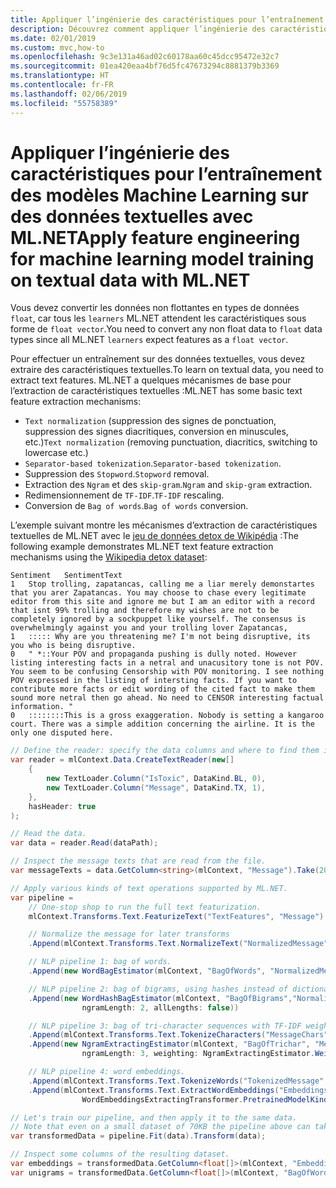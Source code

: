 ```yaml
---
title: Appliquer l’ingénierie des caractéristiques pour l’entraînement des modèles sur des données textuelles - ML.NET
description: Découvrez comment appliquer l’ingénierie des caractéristiques pour l’entraînement des modèles sur des données textuelles avec ML.NET
ms.date: 02/01/2019
ms.custom: mvc,how-to
ms.openlocfilehash: 9c3e131a46ad02c60178aa60c45dcc95472e32c7
ms.sourcegitcommit: 01ea420eaa4bf76d5fc47673294c8881379b3369
ms.translationtype: HT
ms.contentlocale: fr-FR
ms.lasthandoff: 02/06/2019
ms.locfileid: "55758389"
---
```

# <a name="apply-feature-engineering-for-machine-learning-model-training-on-textual-data-with-mlnet"></a><span data-ttu-id="3ab08-103">Appliquer l’ingénierie des caractéristiques pour l’entraînement des modèles Machine Learning sur des données textuelles avec ML.NET</span><span class="sxs-lookup"><span data-stu-id="3ab08-103">Apply feature engineering for machine learning model training on textual data with ML.NET</span></span>

<span data-ttu-id="3ab08-104">Vous devez convertir les données non flottantes en types de données `float`, car tous les `learners` ML.NET attendent les caractéristiques sous forme de `float vector`.</span><span class="sxs-lookup"><span data-stu-id="3ab08-104">You need to convert any non float data to `float` data types since all ML.NET `learners` expect features as a `float vector`.</span></span>

<span data-ttu-id="3ab08-105">Pour effectuer un entraînement sur des données textuelles, vous devez extraire des caractéristiques textuelles.</span><span class="sxs-lookup"><span data-stu-id="3ab08-105">To learn on textual data, you need to extract text features.</span></span> <span data-ttu-id="3ab08-106">ML.NET a quelques mécanismes de base pour l’extraction de caractéristiques textuelles :</span><span class="sxs-lookup"><span data-stu-id="3ab08-106">ML.NET has some basic text feature extraction mechanisms:</span></span>

- <span data-ttu-id="3ab08-107">`Text normalization` (suppression des signes de ponctuation, suppression des signes diacritiques, conversion en minuscules, etc.)</span><span class="sxs-lookup"><span data-stu-id="3ab08-107">`Text normalization` (removing punctuation, diacritics, switching to lowercase etc.)</span></span>
- <span data-ttu-id="3ab08-108">`Separator-based tokenization`.</span><span class="sxs-lookup"><span data-stu-id="3ab08-108">`Separator-based tokenization`.</span></span>
- <span data-ttu-id="3ab08-109">Suppression des `Stopword`.</span><span class="sxs-lookup"><span data-stu-id="3ab08-109">`Stopword` removal.</span></span>
- <span data-ttu-id="3ab08-110">Extraction des `Ngram` et des `skip-gram`.</span><span class="sxs-lookup"><span data-stu-id="3ab08-110">`Ngram` and `skip-gram` extraction.</span></span>
- <span data-ttu-id="3ab08-111">Redimensionnement de `TF-IDF`.</span><span class="sxs-lookup"><span data-stu-id="3ab08-111">`TF-IDF` rescaling.</span></span>
- <span data-ttu-id="3ab08-112">Conversion de `Bag of words`.</span><span class="sxs-lookup"><span data-stu-id="3ab08-112">`Bag of words` conversion.</span></span>

<span data-ttu-id="3ab08-113">L’exemple suivant montre les mécanismes d’extraction de caractéristiques textuelles de ML.NET avec le [jeu de données detox de Wikipédia](https://github.com/dotnet/machinelearning/blob/master/test/data/wikipedia-detox-250-line-data.tsv) :</span><span class="sxs-lookup"><span data-stu-id="3ab08-113">The following example demonstrates ML.NET text feature extraction mechanisms using the [Wikipedia detox dataset](https://github.com/dotnet/machinelearning/blob/master/test/data/wikipedia-detox-250-line-data.tsv):</span></span>

```console
Sentiment   SentimentText
1   Stop trolling, zapatancas, calling me a liar merely demonstartes that you arer Zapatancas. You may choose to chase every legitimate editor from this site and ignore me but I am an editor with a record that isnt 99% trolling and therefore my wishes are not to be completely ignored by a sockpuppet like yourself. The consensus is overwhelmingly against you and your trolling lover Zapatancas,  
1   ::::: Why are you threatening me? I'm not being disruptive, its you who is being disruptive.   
0   " *::Your POV and propaganda pushing is dully noted. However listing interesting facts in a netral and unacusitory tone is not POV. You seem to be confusing Censorship with POV monitoring. I see nothing POV expressed in the listing of intersting facts. If you want to contribute more facts or edit wording of the cited fact to make them sound more netral then go ahead. No need to CENSOR interesting factual information. "
0   ::::::::This is a gross exaggeration. Nobody is setting a kangaroo court. There was a simple addition concerning the airline. It is the only one disputed here.   
```

```csharp
// Define the reader: specify the data columns and where to find them in the text file.
var reader = mlContext.Data.CreateTextReader(new[] 
    {
        new TextLoader.Column("IsToxic", DataKind.BL, 0),
        new TextLoader.Column("Message", DataKind.TX, 1),
    },
    hasHeader: true
);

// Read the data.
var data = reader.Read(dataPath);

// Inspect the message texts that are read from the file.
var messageTexts = data.GetColumn<string>(mlContext, "Message").Take(20).ToArray();

// Apply various kinds of text operations supported by ML.NET.
var pipeline =
    // One-stop shop to run the full text featurization.
    mlContext.Transforms.Text.FeaturizeText("TextFeatures", "Message")

    // Normalize the message for later transforms
    .Append(mlContext.Transforms.Text.NormalizeText("NormalizedMessage", "Message"))

    // NLP pipeline 1: bag of words.
    .Append(new WordBagEstimator(mlContext, "BagOfWords", "NormalizedMessage"))

    // NLP pipeline 2: bag of bigrams, using hashes instead of dictionary indices.
    .Append(new WordHashBagEstimator(mlContext, "BagOfBigrams","NormalizedMessage", 
                ngramLength: 2, allLengths: false))

    // NLP pipeline 3: bag of tri-character sequences with TF-IDF weighting.
    .Append(mlContext.Transforms.Text.TokenizeCharacters("MessageChars", "Message"))
    .Append(new NgramExtractingEstimator(mlContext, "BagOfTrichar", "MessageChars", 
                ngramLength: 3, weighting: NgramExtractingEstimator.WeightingCriteria.TfIdf))

    // NLP pipeline 4: word embeddings.
    .Append(mlContext.Transforms.Text.TokenizeWords("TokenizedMessage", "NormalizedMessage"))
    .Append(mlContext.Transforms.Text.ExtractWordEmbeddings("Embeddings", "TokenizedMessage",
                WordEmbeddingsExtractingTransformer.PretrainedModelKind.GloVeTwitter25D));

// Let's train our pipeline, and then apply it to the same data.
// Note that even on a small dataset of 70KB the pipeline above can take up to a minute to completely train.
var transformedData = pipeline.Fit(data).Transform(data);

// Inspect some columns of the resulting dataset.
var embeddings = transformedData.GetColumn<float[]>(mlContext, "Embeddings").Take(10).ToArray();
var unigrams = transformedData.GetColumn<float[]>(mlContext, "BagOfWords").Take(10).ToArray();
```
